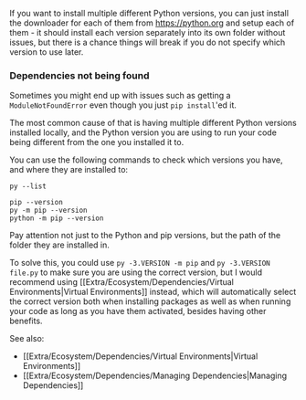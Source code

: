
If you want to install multiple different Python versions, you can just install the downloader for each of them from https://python.org and setup each of them - it should install each version separately into its own folder without issues, but there is a chance things will break if you do not specify which version to use later.

### Dependencies not being found

Sometimes you might end up with issues such as getting a `ModuleNotFoundError` even though you just `pip install`'ed it.

The most common cause of that is having multiple different Python versions installed locally, and the Python version you are using to run your code being different from the one you installed it to.

You can use the following commands to check which versions you have, and where they are installed to: 
```
py --list

pip --version
py -m pip --version
python -m pip --version
```
Pay attention not just to the Python and pip versions, but the path of the folder they are installed in.

To solve this, you could use `py -3.VERSION -m pip` and `py -3.VERSION file.py` to make sure you are using the correct version, but I would recommend using [[Extra/Ecosystem/Dependencies/Virtual Environments|Virtual Environments]] instead, which will automatically select the correct version both when installing packages as well as when running your code as long as you have them activated, besides having other benefits.

See also:
- [[Extra/Ecosystem/Dependencies/Virtual Environments|Virtual Environments]]
- [[Extra/Ecosystem/Dependencies/Managing Dependencies|Managing Dependencies]]
